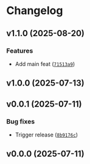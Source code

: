 # Changelog

## v1.1.0 (2025-08-20)

### Features

- Add main feat ([`71513a9`](https://github.com/34j/gumerov-expansion-coefficients/commit/71513a982ccbb74fc4d492150216b51098798151))

## v1.0.0 (2025-07-13)

## v0.0.1 (2025-07-11)

### Bug fixes

- Trigger release ([`8b9176c`](https://github.com/34j/gumerov-expansion-coefficients/commit/8b9176c5d2b8e6e47b6ea78f0ab94858887093f4))

## v0.0.0 (2025-07-11)
